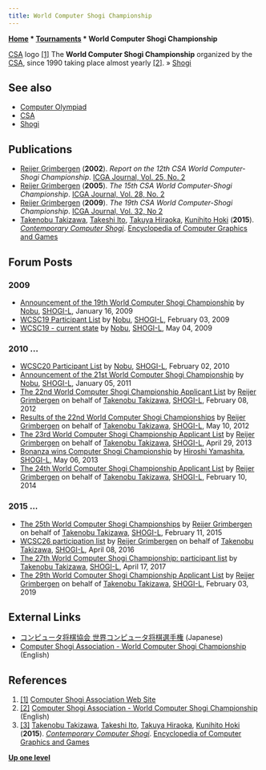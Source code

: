 ```yaml
---
title: World Computer Shogi Championship
---
```

**[Home](Home "Home") \* [Tournaments](Tournaments_and_Matches "Tournaments and Matches") \* World Computer Shogi Championship**



[](CSA "CSA") [CSA](CSA "CSA") logo <a id="cite-note-1" href="#cite-ref-1">[1]</a>
The **World Computer Shogi Championship** organized by the [CSA](CSA "CSA"), since 1990 taking place almost yearly <a id="cite-note-2" href="#cite-ref-2">[2]</a>. » [Shogi](Shogi "Shogi")



## See also


* [Computer Olympiad](Computer_Olympiad "Computer Olympiad")
* [CSA](CSA "CSA")
* [Shogi](Shogi "Shogi")


## Publications


* [Reijer Grimbergen](Reijer_Grimbergen "Reijer Grimbergen") (**2002**). *Report on the 12th CSA World Computer-Shogi Championship*. [ICGA Journal, Vol. 25, No. 2](ICGA_Journal#25_2 "ICGA Journal")
* [Reijer Grimbergen](Reijer_Grimbergen "Reijer Grimbergen") (**2005**). *The 15th CSA World Computer-Shogi Championship*. [ICGA Journal, Vol. 28, No. 2](ICGA_Journal#28_2 "ICGA Journal")
* [Reijer Grimbergen](Reijer_Grimbergen "Reijer Grimbergen") (**2009**). *The 19th CSA World Computer-Shogi Championship*. [ICGA Journal, Vol. 32, No 2](ICGA_Journal#32_2 "ICGA Journal")
* [Takenobu Takizawa](Takenobu_Takizawa "Takenobu Takizawa"), [Takeshi Ito](Takeshi_Ito "Takeshi Ito"), [Takuya Hiraoka](Takuya_Hiraoka "Takuya Hiraoka"), [Kunihito Hoki](Kunihito_Hoki "Kunihito Hoki") (**2015**). *[Contemporary Computer Shogi](https://link.springer.com/referenceworkentry/10.1007/978-3-319-08234-9_22-1)*. [Encyclopedia of Computer Graphics and Games](https://link.springer.com/referencework/10.1007/978-3-319-08234-9)


## Forum Posts


### 2009


* [Announcement of the 19th World Computer Shogi Championship](https://groups.google.com/d/msg/shogi-l/7Mi2gSO8fo4/2C_edF_JrBkJ) by [Nobu](Takenobu_Takizawa "Takenobu Takizawa"), [SHOGI-L](Computer_Chess_Forums "Computer Chess Forums"), January 16, 2009
* [WCSC19 Participant List](https://groups.google.com/d/msg/shogi-l/HstiaM2NNG8/kPw4wlLWSRsJ) by [Nobu](Takenobu_Takizawa "Takenobu Takizawa"), [SHOGI-L](Computer_Chess_Forums "Computer Chess Forums"), February 03, 2009
* [WCSC19 - current state](https://groups.google.com/d/msg/shogi-l/gEVmNjO8pM8/R6gBQ_QCgXkJ) by [Nobu](Takenobu_Takizawa "Takenobu Takizawa"), [SHOGI-L](Computer_Chess_Forums "Computer Chess Forums"), May 04, 2009


### 2010 ...


* [WCSC20 Participant List](https://groups.google.com/d/msg/shogi-l/bazz1reADOY/KB8UvBZQf_cJ) by [Nobu](Takenobu_Takizawa "Takenobu Takizawa"), [SHOGI-L](Computer_Chess_Forums "Computer Chess Forums"), February 02, 2010
* [Announcement of the 21st World Computer Shogi Championship](https://groups.google.com/d/msg/shogi-l/Nylx9GIXEgw/qh06-VPUNSsJ) by [Nobu](Takenobu_Takizawa "Takenobu Takizawa"), [SHOGI-L](Computer_Chess_Forums "Computer Chess Forums"), January 05, 2011
* [The 22nd World Computer Shogi Championship Applicant List](https://groups.google.com/d/msg/shogi-l/2zM72uecdqM/Hvq6OkGHrykJ) by [Reijer Grimbergen](Reijer_Grimbergen "Reijer Grimbergen") on behalf of [Takenobu Takizawa](Takenobu_Takizawa "Takenobu Takizawa"), [SHOGI-L](Computer_Chess_Forums "Computer Chess Forums"), February 08, 2012
* [Results of the 22nd World Computer Shogi Championships](https://groups.google.com/d/msg/shogi-l/wJMDDeC4FSI/v_Yv0QsLEFMJ) by [Reijer Grimbergen](Reijer_Grimbergen "Reijer Grimbergen") on behalf of [Takenobu Takizawa](Takenobu_Takizawa "Takenobu Takizawa"), [SHOGI-L](Computer_Chess_Forums "Computer Chess Forums"), May 10, 2012
* [The 23rd World Computer Shogi Championship Applicant List](https://groups.google.com/d/msg/shogi-l/zO3mIXuHetY/6Hx5Cpl83yUJ) by [Reijer Grimbergen](Reijer_Grimbergen "Reijer Grimbergen") on behalf of [Takenobu Takizawa](Takenobu_Takizawa "Takenobu Takizawa"), [SHOGI-L](Computer_Chess_Forums "Computer Chess Forums"), April 29, 2013
* [Bonanza wins Computer Shogi Championship](https://groups.google.com/d/msg/shogi-l/lauO5HQFQNw/FHtovUqEwBEJ) by [Hiroshi Yamashita](Hiroshi_Yamashita "Hiroshi Yamashita"), [SHOGI-L](Computer_Chess_Forums "Computer Chess Forums"), May 06, 2013
* [The 24th World Computer Shogi Championship Applicant List](https://groups.google.com/d/msg/shogi-l/XtxS7S29INs/1BH0L125PzkJ) by [Reijer Grimbergen](Reijer_Grimbergen "Reijer Grimbergen") on behalf of [Takenobu Takizawa](Takenobu_Takizawa "Takenobu Takizawa"), [SHOGI-L](Computer_Chess_Forums "Computer Chess Forums"), February 10, 2014


### 2015 ...


* [The 25th World Computer Shogi Championships](https://groups.google.com/d/msg/shogi-l/c4-dY44P8Mw/M3z-RtFR-tsJ) by [Reijer Grimbergen](Reijer_Grimbergen "Reijer Grimbergen") on behalf of [Takenobu Takizawa](Takenobu_Takizawa "Takenobu Takizawa"), [SHOGI-L](Computer_Chess_Forums "Computer Chess Forums"), February 11, 2015
* [WCSC26 participation list](https://groups.google.com/d/msg/shogi-l/-fO7GP6Zzww/8pG4UYeNAAAJ) by [Reijer Grimbergen](Reijer_Grimbergen "Reijer Grimbergen") on behalf of [Takenobu Takizawa](Takenobu_Takizawa "Takenobu Takizawa"), [SHOGI-L](Computer_Chess_Forums "Computer Chess Forums"), April 08, 2016
* [The 27th World Computer Shogi Championship: participant list](https://groups.google.com/d/msg/shogi-l/v-tznD0IQe0/37KYlSYtAgAJ) by [Takenobu Takizawa](Takenobu_Takizawa "Takenobu Takizawa"), [SHOGI-L](Computer_Chess_Forums "Computer Chess Forums"), April 17, 2017
* [The 29th World Computer Shogi Championship Applicant List](https://groups.google.com/d/msg/shogi-l/qL5i9rYFXyw/TqDOnZZSDAAJ) by [Reijer Grimbergen](Reijer_Grimbergen "Reijer Grimbergen") on behalf of [Takenobu Takizawa](Takenobu_Takizawa "Takenobu Takizawa"), [SHOGI-L](Computer_Chess_Forums "Computer Chess Forums"), February 03, 2019


## External Links


* [コンピュータ将棋協会 世界コンピュータ将棋選手権](http://www2.computer-shogi.org/) (Japanese)
* [Computer Shogi Association - World Computer Shogi Championship](http://www2.computer-shogi.org/index_e.html) (English)


## References


1. <a id="cite-ref-1" href="#cite-note-1">[1]</a> [Computer Shogi Association Web Site](http://www2.computer-shogi.org/index_e.html)
2. <a id="cite-ref-2" href="#cite-note-2">[2]</a> [Computer Shogi Association - World Computer Shogi Championship](http://www2.computer-shogi.org/index_e.html) (English)
3. <a id="cite-ref-3" href="#cite-note-3">[3]</a> [Takenobu Takizawa](Takenobu_Takizawa "Takenobu Takizawa"), [Takeshi Ito](Takeshi_Ito "Takeshi Ito"), [Takuya Hiraoka](Takuya_Hiraoka "Takuya Hiraoka"), [Kunihito Hoki](Kunihito_Hoki "Kunihito Hoki") (**2015**). *[Contemporary Computer Shogi](https://link.springer.com/referenceworkentry/10.1007/978-3-319-08234-9_22-1)*. [Encyclopedia of Computer Graphics and Games](https://link.springer.com/referencework/10.1007/978-3-319-08234-9)

**[Up one level](Tournaments_and_Matches "Tournaments and Matches")**







 
